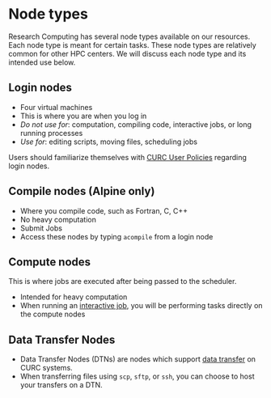 # Node types

Research Computing has several node types available on our resources.
Each node type is meant for certain tasks. These node types are
relatively common for other HPC centers. We will discuss each node
type and its intended use below.


## Login nodes

* Four virtual machines
* This is where you are when you log in
* _Do not use for_: computation, compiling code, interactive jobs, or long running processes
* _Use for_: editing scripts, moving files, scheduling jobs

Users should familiarize themselves with [CURC User Policies](../additional-resources/policies.md#login-nodes) regarding login nodes.

## Compile nodes (Alpine only)

* Where you compile code, such as Fortran, C, C++
* No heavy computation
* Submit Jobs
* Access these nodes by typing `acompile` from a login node


## Compute nodes

This is where jobs are executed after being passed to the scheduler.

* Intended for heavy computation
* When running an [interactive job](../running-jobs/interactive-jobs.md), you will be
  performing tasks directly on the compute nodes

## Data Transfer Nodes
* Data Transfer Nodes (DTNs) are nodes which support [data transfer](data-transfer.md#data-transfer) on CURC systems. 
* When transferring files using `scp`, `sftp`, or `ssh`, you can choose to host your transfers on a DTN.

